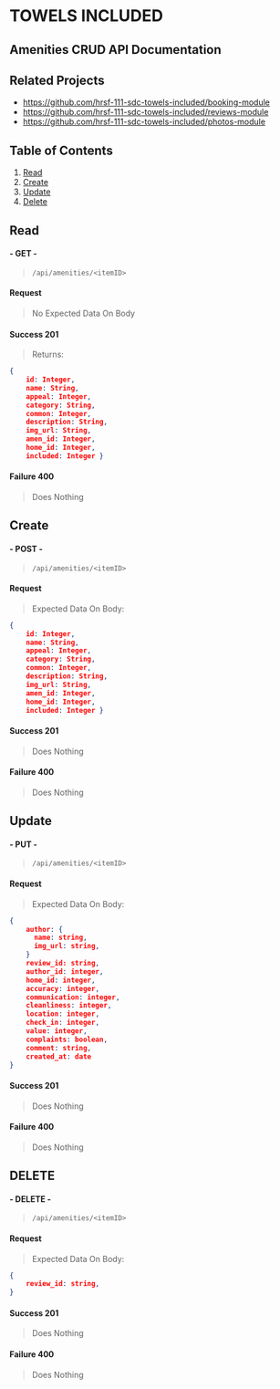 # TOWELS INCLUDED
## Amenities CRUD API Documentation

## Related Projects

  - https://github.com/hrsf-111-sdc-towels-included/booking-module
  - https://github.com/hrsf-111-sdc-towels-included/reviews-module
  - https://github.com/hrsf-111-sdc-towels-included/photos-module

## Table of Contents
1. [Read](#Read)
1. [Create](#Create)
1. [Update](#Update)
1. [Delete](#Delete)

## Read
#### - GET -
>`/api/amenities/<itemID>`
#### Request
> No Expected Data On Body

#### Success 201
> Returns: 
```json
{
    id: Integer,
    name: String,
    appeal: Integer,
    category: String,
    common: Integer,
    description: String,
    img_url: String,
    amen_id: Integer,
    home_id: Integer,
    included: Integer }
```

#### Failure 400
> Does Nothing


## Create
#### - POST -
>`/api/amenities/<itemID>`
#### Request
> Expected Data On Body:
```json
{
    id: Integer,
    name: String,
    appeal: Integer,
    category: String,
    common: Integer,
    description: String,
    img_url: String,
    amen_id: Integer,
    home_id: Integer,
    included: Integer }
```
#### Success 201
> Does Nothing

#### Failure 400
> Does Nothing

## Update
#### - PUT -
>`/api/amenities/<itemID>`
#### Request
> Expected Data On Body:
```json
{
    author: {
      name: string,
      img_url: string,
    }
    review_id: string,
    author_id: integer,
    home_id: integer,
    accuracy: integer,
    communication: integer,
    cleanliness: integer,
    location: integer,
    check_in: integer,
    value: integer,
    complaints: boolean,
    comment: string,
    created_at: date
}
```
#### Success 201
> Does Nothing

#### Failure 400
> Does Nothing

## DELETE
#### - DELETE -
>`/api/amenities/<itemID>`
#### Request
> Expected Data On Body:
```json
{
    review_id: string,
}
```
#### Success 201
> Does Nothing

#### Failure 400
> Does Nothing